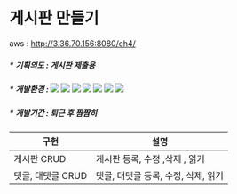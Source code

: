 # 게시판 만들기


aws : http://3.36.70.156:8080/ch4/

 ##### * 기획의도 : 게시판 제출용
#####  * 개발환경 : <img src="https://img.shields.io/badge/JAVA-inactive?style=flat&logo=Java&logoColor=007396"/>  <img src="https://img.shields.io/badge/JavaScript-yellow?style=flat&logo=JavaScript&logoColor=F7DF1E"/>   <img src="https://img.shields.io/badge/HTML5-white?style=flat&logo=HTML5&logoColor=E34F26"/>  <img src="https://img.shields.io/badge/CSS-white?style=flat&logo=CSS3&logoColor=1572B6"/>  <img src="https://img.shields.io/badge/JQUERY-blue?style=flat&logo=jQuery&logoColor=0769AD"/>  <img src="https://img.shields.io/badge/SPRING-green?style=flat&logo=Spring&logoColor=6DB33F"/>  <img src="https://img.shields.io/badge/TomCat-yellow?style=flat&logo=ApacheTomcat&logoColor=F8DC75"/>
##### * 개발기간  : 퇴근 후 짬짬히




|구현|설명|  
|------|------|
|게시판 CRUD| 게시판 등록, 수정 ,삭제 , 읽기|
|댓글, 대댓글 CRUD| 댓글, 대댓글 등록, 수정, 삭제, 읽기|

